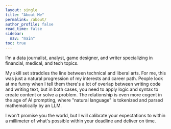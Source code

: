 ```yaml
---
layout: single
title: "About Me"
permalink: /about/
author_profile: false
read_time: false
sidebar:
  nav: "main"
toc: true
---
```

I’m a data journalist, analyst, game designer, and writer specializing in financial, medical, and tech topics.

My skill set straddles the line between technical and liberal arts. For me, this was just a natural progression of my interests and career path. People look at me funny when I tell them there's a lot of overlap between writing code and writing text, but in both cases, you need to apply logic and syntax to create content or solve a problem. The relationship is even more cogent in the age of AI prompting, where "natural language" is tokenized and parsed mathematically by an LLM.

I won't promise you the world, but I will calibrate your expectations to within a millimeter of what's possible within your deadline and deliver on time.


